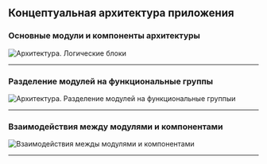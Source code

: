 ## Концептуальная архитектура приложения

### Основные модули и компоненты архитектуры

<image src="/images/Архитектура. Логические блоки.png" alt="Архитектура. Логические блоки">

  ---


### Разделение модулей на функциональные группы

<image src="/images/Архитектура. Разделение модулей на функциональные группы.png" alt="Архитектура. Разделение модулей на функциональные группыи">

  ---



### Взаимодействия между модулями и компонентами
  
<image src="/images/Архитектура. Взаимодействия межды модулями и компонентами.png" alt="Взаимодействия межды модулями и компонентами">

  ---

